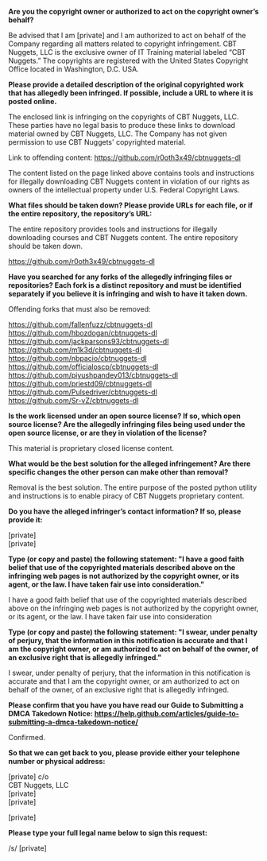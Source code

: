 **Are you the copyright owner or authorized to act on the copyright owner’s behalf?**

Be advised that I am [private] and I am authorized to act on behalf of the Company regarding all matters related to copyright infringement. CBT Nuggets, LLC is the exclusive owner of IT Training material labeled “CBT Nuggets.” The copyrights are registered with the United States Copyright Office located in Washington, D.C. USA.

**Please provide a detailed description of the original copyrighted work that has allegedly been infringed. If possible, include a URL to where it is posted online.**

The enclosed link is infringing on the copyrights of CBT Nuggets, LLC. These parties have no legal basis to produce these links to download material owned by CBT Nuggets, LLC. The Company has not given permission to use CBT Nuggets' copyrighted material.

Link to offending content: https://github.com/r0oth3x49/cbtnuggets-dl

The content listed on the page linked above contains tools and instructions for illegally downloading CBT Nuggets content in violation of our rights as owners of the intellectual property under U.S. Federal Copyright Laws.

**What files should be taken down? Please provide URLs for each file, or if the entire repository, the repository’s URL:**

The entire repository provides tools and instructions for illegally downloading courses and CBT Nuggets content. The entire repository should be taken down.

https://github.com/r0oth3x49/cbtnuggets-dl

**Have you searched for any forks of the allegedly infringing files or repositories? Each fork is a distinct repository and must be identified separately if you believe it is infringing and wish to have it taken down.**

Offending forks that must also be removed:

https://github.com/fallenfuzz/cbtnuggets-dl  
https://github.com/hbozdogan/cbtnuggets-dl  
https://github.com/jackparsons93/cbtnuggets-dl  
https://github.com/m1k3d/cbtnuggets-dl  
https://github.com/nbpacio/cbtnuggets-dl  
https://github.com/officialoscp/cbtnuggets-dl    
https://github.com/piyushpandey013/cbtnuggets-dl  
https://github.com/priestd09/cbtnuggets-dl  
https://github.com/Pulsedriver/cbtnuggets-dl  
https://github.com/Sr-vZ/cbtnuggets-dl  

**Is the work licensed under an open source license? If so, which open source license? Are the allegedly infringing files being used under the open source license, or are they in violation of the license?**

This material is proprietary closed license content.

**What would be the best solution for the alleged infringement? Are there specific changes the other person can make other than removal?**

Removal is the best solution. The entire purpose of the posted python utility and instructions is to enable piracy of CBT Nuggets proprietary content.

**Do you have the alleged infringer’s contact information? If so, please provide it:**

[private]  
[private]

**Type (or copy and paste) the following statement: "I have a good faith belief that use of the copyrighted materials described above on the infringing web pages is not authorized by the copyright owner, or its agent, or the law. I have taken fair use into consideration."**

I have a good faith belief that use of the copyrighted materials described above on the infringing web pages is not authorized by the copyright owner, or its agent, or the law. I have taken fair use into consideration

**Type (or copy and paste) the following statement: "I swear, under penalty of perjury, that the information in this notification is accurate and that I am the copyright owner, or am authorized to act on behalf of the owner, of an exclusive right that is allegedly infringed."**

I swear, under penalty of perjury, that the information in this notification is accurate and that I am the copyright owner, or am authorized to act on behalf of the owner, of an exclusive right that is allegedly infringed.

**Please confirm that you have you have read our Guide to Submitting a DMCA Takedown Notice: https://help.github.com/articles/guide-to-submitting-a-dmca-takedown-notice/**

Confirmed.

**So that we can get back to you, please provide either your telephone number or physical address:**

[private] c/o   
CBT Nuggets, LLC  
[private]  
[private]  

[private]  

**Please type your full legal name below to sign this request:**

/s/ [private]
